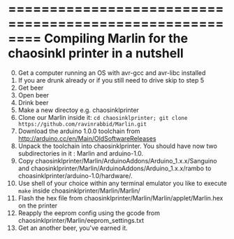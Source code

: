 ========================================================
Compiling Marlin for the chaosinkl printer in a nutshell 
========================================================
0. Get a computer running an OS with avr-gcc and avr-libc installed
1. If you are drunk already or if you still need to drive skip to step 5 
2. Get beer
3. Open beer
4. Drink beer
5. Make a new directoy e.g. chaosinklprinter
6. Clone our Marlin inside it: ` cd chaosinklprinter; git clone  https://github.com/ravinrabbid/Marlin.git `
7. Download the arduino 1.0.0 toolchain from http://arduino.cc/en/Main/OldSoftwareReleases
8. Unpack the toolchain into chaosinklprinter. You should have now two subdirectories in it : Marlin and arduino-1.0.
9. Copy chaosinklprinter/Marlin/ArduinoAddons/Arduino_1.x.x/Sanguino and chaosinklprinter/Marlin/ArduinoAddons/Arduino_1.x.x/rambo to choasinklprinter/arduino-1.0/hardware/.
10. Use shell of your choice within any terminal emulator you like to execute ` make ` inside choasinklprinter/Marlin/Marlin/
11. Flash the hex file from chaosinklprinter/Marlin/Marlin/applet/Marlin.hex on the printer
12. Reapply the eeprom config using the gcode from chaosinklprinter/Marlin/eeprom_settings.txt
13. Get an another beer, you've earned it.

